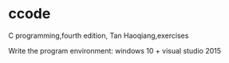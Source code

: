 # ccode
C programming,fourth edition, Tan Haoqiang,exercises

Write the program environment: windows 10 + visual studio 2015
